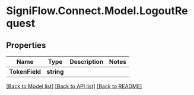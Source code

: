 
# SigniFlow.Connect.Model.LogoutRequest

## Properties

Name | Type | Description | Notes
------------ | ------------- | ------------- | -------------
**TokenField** | **string** |  | 

[[Back to Model list]](../README.md#documentation-for-models)
[[Back to API list]](../README.md#documentation-for-api-endpoints)
[[Back to README]](../README.md)

